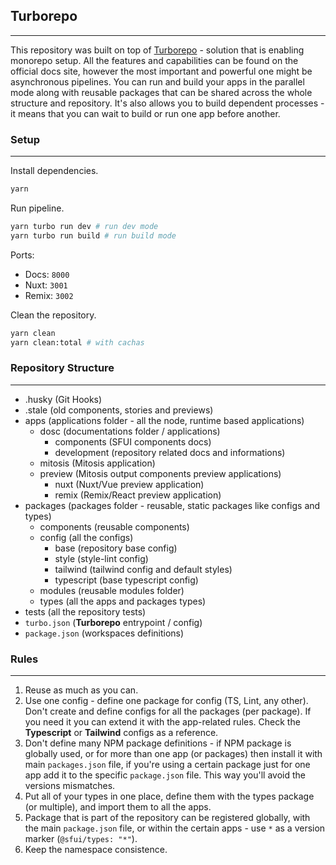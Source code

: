## Turborepo

---

This repository was built on top of [Turborepo](https://turborepo.org/) - solution that is enabling monorepo setup.
All the features and capabilities can be found on the official docs site, however the most important and powerful one
might be asynchronous pipelines. You can run and build your apps in the parallel mode along with reusable packages that 
can be shared across the whole structure and repository. It's also allows you to build dependent processes - it means
that you can wait to build or run one app before another.

### Setup

---

Install dependencies.

```bash
yarn
```

Run pipeline.
```bash
yarn turbo run dev # run dev mode
yarn turbo run build # run build mode
```

Ports:
* Docs: `8000`
* Nuxt: `3001`
* Remix: `3002`

Clean the repository.

```bash
yarn clean
yarn clean:total # with cachas
```

### Repository Structure

---

- .husky (Git Hooks)
- .stale (old components, stories and previews)
- apps (applications folder - all the node, runtime based applications)
  - dosc (documentations folder / applications)
    - components (SFUI components docs)
    - development (repository related docs and informations)
  - mitosis (Mitosis application)
  - preview (Mitosis output components preview applications)
    - nuxt (Nuxt/Vue preview application)
    - remix (Remix/React preview application)
- packages (packages folder - reusable, static packages like configs and types)
  - components (reusable components)
  - config (all the configs)
    - base (repository base config)
    - style (style-lint config)
    - tailwind (tailwind config and default styles)
    - typescript (base typescript config)
  - modules (reusable modules folder)
  - types (all the apps and packages types)
- tests (all the repository tests)
- `turbo.json` (**Turborepo** entrypoint / config)
- `package.json` (workspaces definitions)

### Rules

---

1. Reuse as much as you can.
2. Use one config - define one package for config (TS, Lint, any other). Don't create and define configs for all 
   the packages (per package). If you need it you can extend it with the app-related rules. Check the **Typescript**
   or **Tailwind** configs as a reference.
3. Don't define many NPM package definitions - if NPM package is globally used, or for more than one app (or packages) 
   then install it with main `packages.json` file, if you're using a certain package just for one app add it to 
   the specific `package.json` file. This way you'll avoid the versions mismatches.
4. Put all of your types in one place, define them with the types package (or multiple), and import them to all the apps.
5. Package that is part of the repository can be registered globally, with the main `package.json` file, or within
   the certain apps - use `*` as a version marker (`@sfui/types: "*"`).
6. Keep the namespace consistence.
